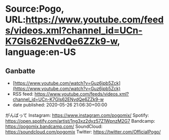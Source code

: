 # Source:Pogo, URL:https://www.youtube.com/feeds/videos.xml?channel_id=UCn-K7GIs62ENvdQe6ZZk9-w, language:en-US

## Ganbatte
 - [https://www.youtube.com/watch?v=Guz6jpb5Zck](https://www.youtube.com/watch?v=Guz6jpb5Zck)
 - RSS feed: https://www.youtube.com/feeds/videos.xml?channel_id=UCn-K7GIs62ENvdQe6ZZk9-w
 - date published: 2020-05-26 21:06:30+00:00

がんばって
Instagram: https://www.instagram.com/pogomix/
Spotify: https://open.spotify.com/artist/1ng3xz2dyz57Z1WpnzM2G7
Bandcamp: https://pogomix.bandcamp.com/
SoundCloud: https://soundcloud.com/pogomix
Twitter: https://twitter.com/OfficialPogo/

